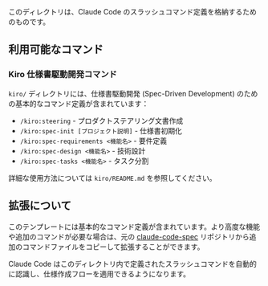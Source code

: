 このディレクトリは、Claude Code のスラッシュコマンド定義を格納するためのものです。

## 利用可能なコマンド

### Kiro 仕様書駆動開発コマンド
`kiro/` ディレクトリには、仕様書駆動開発 (Spec-Driven Development) のための基本的なコマンド定義が含まれています：

- `/kiro:steering` - プロダクトステアリング文書作成
- `/kiro:spec-init [プロジェクト説明]` - 仕様書初期化
- `/kiro:spec-requirements <機能名>` - 要件定義
- `/kiro:spec-design <機能名>` - 技術設計
- `/kiro:spec-tasks <機能名>` - タスク分割

詳細な使用方法については `kiro/README.md` を参照してください。

## 拡張について

このテンプレートには基本的なコマンド定義が含まれています。より高度な機能や追加のコマンドが必要な場合は、元の [claude-code-spec](https://github.com/gotalab/claude-code-spec) リポジトリから追加のコマンドファイルをコピーして拡張することができます。

Claude Code はこのディレクトリ内で定義されたスラッシュコマンドを自動的に認識し、仕様作成フローを適用できるようになります。
